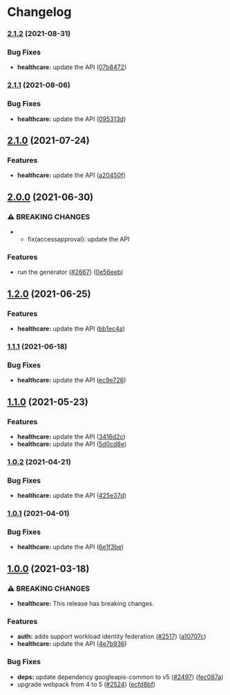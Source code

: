 # Changelog

### [2.1.2](https://www.github.com/googleapis/google-api-nodejs-client/compare/healthcare-v2.1.1...healthcare-v2.1.2) (2021-08-31)


### Bug Fixes

* **healthcare:** update the API ([07b8472](https://www.github.com/googleapis/google-api-nodejs-client/commit/07b8472fc48533293ad43a397ec5738c53ab2125))

### [2.1.1](https://www.github.com/googleapis/google-api-nodejs-client/compare/healthcare-v2.1.0...healthcare-v2.1.1) (2021-08-06)


### Bug Fixes

* **healthcare:** update the API ([095313d](https://www.github.com/googleapis/google-api-nodejs-client/commit/095313d991b5113a5c3ef800e50c39edbf343e51))

## [2.1.0](https://www.github.com/googleapis/google-api-nodejs-client/compare/healthcare-v2.0.0...healthcare-v2.1.0) (2021-07-24)


### Features

* **healthcare:** update the API ([a20450f](https://www.github.com/googleapis/google-api-nodejs-client/commit/a20450fd01c60f6aa5926c93d7b6c1cd05e18489))

## [2.0.0](https://www.github.com/googleapis/google-api-nodejs-client/compare/healthcare-v1.2.0...healthcare-v2.0.0) (2021-06-30)


### ⚠ BREAKING CHANGES

* * fix(accessapproval): update the API

### Features

* run the generator ([#2667](https://www.github.com/googleapis/google-api-nodejs-client/issues/2667)) ([0e56eeb](https://www.github.com/googleapis/google-api-nodejs-client/commit/0e56eebe1358284e6dfbedba92e10769ce1bb4d7))

## [1.2.0](https://www.github.com/googleapis/google-api-nodejs-client/compare/healthcare-v1.1.1...healthcare-v1.2.0) (2021-06-25)


### Features

* **healthcare:** update the API ([bb1ec4a](https://www.github.com/googleapis/google-api-nodejs-client/commit/bb1ec4a21aecdab838336ac24e1d462356d081b8))

### [1.1.1](https://www.github.com/googleapis/google-api-nodejs-client/compare/healthcare-v1.1.0...healthcare-v1.1.1) (2021-06-18)


### Bug Fixes

* **healthcare:** update the API ([ec9e726](https://www.github.com/googleapis/google-api-nodejs-client/commit/ec9e726426790b7d956fc00ce31991744d291335))

## [1.1.0](https://www.github.com/googleapis/google-api-nodejs-client/compare/healthcare-v1.0.2...healthcare-v1.1.0) (2021-05-23)


### Features

* **healthcare:** update the API ([3416d2c](https://www.github.com/googleapis/google-api-nodejs-client/commit/3416d2c3e645ff92617d510621efd90c410942f7))
* **healthcare:** update the API ([5d0cd8e](https://www.github.com/googleapis/google-api-nodejs-client/commit/5d0cd8e19e0cbbeebfa44f1d5808ea713fee5af8))

### [1.0.2](https://www.github.com/googleapis/google-api-nodejs-client/compare/healthcare-v1.0.1...healthcare-v1.0.2) (2021-04-21)


### Bug Fixes

* **healthcare:** update the API ([425e37d](https://www.github.com/googleapis/google-api-nodejs-client/commit/425e37da9ead640148f2563e2bffcab4563be190))

### [1.0.1](https://www.github.com/googleapis/google-api-nodejs-client/compare/healthcare-v1.0.0...healthcare-v1.0.1) (2021-04-01)


### Bug Fixes

* **healthcare:** update the API ([6e1f3be](https://www.github.com/googleapis/google-api-nodejs-client/commit/6e1f3bed7729c0f44cd0e6f4e492b7ed0cf0506d))

## [1.0.0](https://www.github.com/googleapis/google-api-nodejs-client/compare/healthcare-v0.1.0...healthcare-v1.0.0) (2021-03-18)


### ⚠ BREAKING CHANGES

* **healthcare:** This release has breaking changes.

### Features

* **auth:** adds support workload identity federation ([#2517](https://www.github.com/googleapis/google-api-nodejs-client/issues/2517)) ([a10707c](https://www.github.com/googleapis/google-api-nodejs-client/commit/a10707c477759e7c9ef6360a2fe800856fb600c1))
* **healthcare:** update the API ([4e7b936](https://www.github.com/googleapis/google-api-nodejs-client/commit/4e7b936c0bdb9399938a251c40999dc1b3847c98))


### Bug Fixes

* **deps:** update dependency googleapis-common to v5 ([#2497](https://www.github.com/googleapis/google-api-nodejs-client/issues/2497)) ([fec087a](https://www.github.com/googleapis/google-api-nodejs-client/commit/fec087abcf3d994dd41c3ffa0a0c12b1f9f09dae))
* upgrade webpack from 4 to 5  ([#2524](https://www.github.com/googleapis/google-api-nodejs-client/issues/2524)) ([ecfd8bf](https://www.github.com/googleapis/google-api-nodejs-client/commit/ecfd8bfcd06e1beabff7ec9a8c4000222379eb8d))
